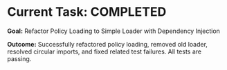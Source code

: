 # Current Task: COMPLETED

**Goal:** Refactor Policy Loading to Simple Loader with Dependency Injection

**Outcome:** Successfully refactored policy loading, removed old loader, resolved circular imports, and fixed related test failures. All tests are passing.
